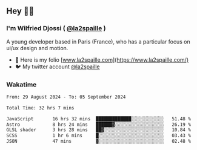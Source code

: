 ## Hey 👋🏾
### I'm Wilfried Djossi ( <a href="https://twitter.com/la2spaille/" target="_blank">@la2spaille</a> )
A young developer based in Paris (France), who has a particular focus on ui/ux design and motion.

- 🎨 Here is my folio [www.la2spaille.com](https://www.la2spaille.com/)
- 🐦 My twitter account [@la2spaille](https://twitter.com/la2spaille/)

### Wakatime
<!--START_SECTION:waka-->

```txt
From: 29 August 2024 - To: 05 September 2024

Total Time: 32 hrs 7 mins

JavaScript       16 hrs 32 mins  █████████████░░░░░░░░░░░░   51.48 %
Astro            8 hrs 24 mins   ██████▓░░░░░░░░░░░░░░░░░░   26.19 %
GLSL shader      3 hrs 28 mins   ██▓░░░░░░░░░░░░░░░░░░░░░░   10.84 %
SCSS             1 hr 6 mins     █░░░░░░░░░░░░░░░░░░░░░░░░   03.43 %
JSON             47 mins         ▓░░░░░░░░░░░░░░░░░░░░░░░░   02.48 %
```

<!--END_SECTION:waka-->
<!--
**la2spaille/la2spaille** is a ✨ _special_ ✨ repository because its `README.md` (this file) appears on your GitHub profile.

Here are some ideas to get you started:

- 🔭 I’m currently working on ...
- 🌱 I’m currently learning ...
- 👯 I’m looking to collaborate on ...
- 🤔 I’m looking for help with ...
- 💬 Ask me about ...
- 📫 How to reach me: ...
- 😄 Pronouns: ...
- ⚡ Fun fact: ...
-->
